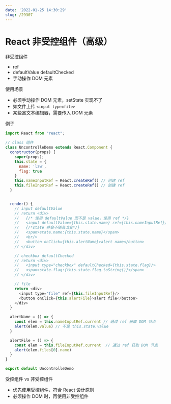 ```yaml
---
date: '2022-01-25 14:30:29'
slug: /29307
---
```


# React 非受控组件（高级）

非受控组件

- ref
- defaultValue defaultChecked
- 手动操作 DOM 元素

使用场景

- 必须手动操作 DOM 元素，setState 实现不了
- 如文件上传 `<input type=file>`
- 某些富文本编辑器，需要传入 DOM 元素

例子

```js
import React from "react";

// class 组件
class UncontrolleDemo extends React.Component {
  constructor(props) {
    super(props);
    this.state = {
      name: 'lzw',
      flag: true
    }
    this.nameInputRef = React.createRef() // 创建 ref
    this.fileInputRef = React.createRef() // 创建 ref
  }


  render() {
    // input defaultValue
    // return <div>
    //   {/* 使用 defaultValue 而不是 value，使用 ref */}
    //   <input defaultValue={this.state.name} ref={this.nameInputRef}/>
    //   {/*state 并会不随着改变*/}
    //   <span>state.name:{this.state.name}</span>
    //   <br/>
    //   <button onClick={this.alertName}>alert name</button>
    // </div>

    // checkbox defaultChecked
    // return <div>
    //   <input type="checkbox" defaultChecked={this.state.flag}/>
    //   <span>state.flag:{this.state.flag.toString()}</span>
    // </div>

    // file
    return <div>
      <input type="file" ref={this.fileInputRef}/>
      <button onClick={this.alertFile}>alert file</button>
    </div>
  }

  alertName = () => {
    const elem = this.nameInputRef.current // 通过 ref 获取 DOM 节点
    alert(elem.value) // 不是 this.state.value
  }

  alertFile = () => {
    const elem = this.fileInputRef.current  // 通过 ref 获取 DOM 节点
    alert(elem.files[0].name)
  }
}

export default UncontrolleDemo
```

受控组件 vs 非受控组件

- 优先使用受控组件，符合 React 设计原则
- 必须操作 DOM 时，再使用非受控组件
